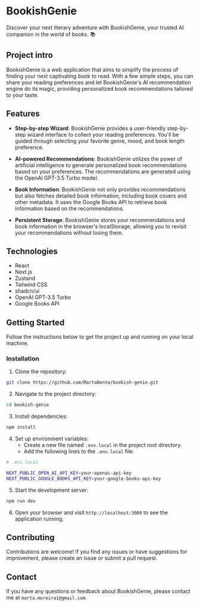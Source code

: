 # BookishGenie
Discover your next literary adventure with BookishGenie, your trusted AI companion in the world of books. 📚

## Project intro

BookishGenie is a web application that aims to simplify the process of finding your next captivating book to read. With a few simple steps, you can share your reading preferences and let BookishGenie's AI recommendation engine do its magic, providing personalized book recommendations tailored to your taste.

## Features

- **Step-by-step Wizard**: BookishGenie provides a user-friendly step-by-step wizard interface to collect your reading preferences. You'll be guided through selecting your favorite genre, mood, and book length preference.

- **AI-powered Recommendations**: BookishGenie utilizes the power of artificial intelligence to generate personalized book recommendations based on your preferences. The recommendations are generated using the OpenAI GPT-3.5 Turbo model.

- **Book Information**: BookishGenie not only provides recommendations but also fetches detailed book information, including book covers and other metadata. It uses the Google Books API to retrieve book information based on the recommendations.

- **Persistent Storage**: BookishGenie stores your recommendations and book information in the browser's localStorage, allowing you to revisit your recommendations without losing them.

## Technologies

- React
- Next.js
- Zustand
- Tailwind CSS
- shadcn/ui
- OpenAI GPT-3.5 Turbo
- Google Books API

## Getting Started

Follow the instructions below to get the project up and running on your local machine.

### Installation

1. Clone the repository:

```bash
git clone https://github.com/MartaBento/bookish-genie.git
```

2. Navigate to the project directory:

```bash
cd bookish-genie
```

3. Install dependencies:

```bash
npm install
```

4. Set up environment variables:
    - Create a new file named `.env.local` in the project root directory.
   - Add the following lines to the `.env.local` file:

```bash
# .env.local

NEXT_PUBLIC_OPEN_AI_API_KEY=your-openai-api-key
NEXT_PUBLIC_GOOGLE_BOOKS_API_KEY=your-google-books-api-key
```

5. Start the development server:

```bash
npm run dev
```

6. Open your browser and visit `http://localhost:3000` to see the application running.

## Contributing

Contributions are welcome! If you find any issues or have suggestions for improvement, please create an issue or submit a pull request.

## Contact

If you have any questions or feedback about BookishGenie, please contact me at `marta.moreira1@gmail.com`.